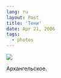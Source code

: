 ```yaml
---
lang: ru
layout: Post
title: 'Тени'
date: Apr 21, 2006
tags:
  - photos
---
```




![](/images/blog/MG-2695.jpg)

Архангельское.
